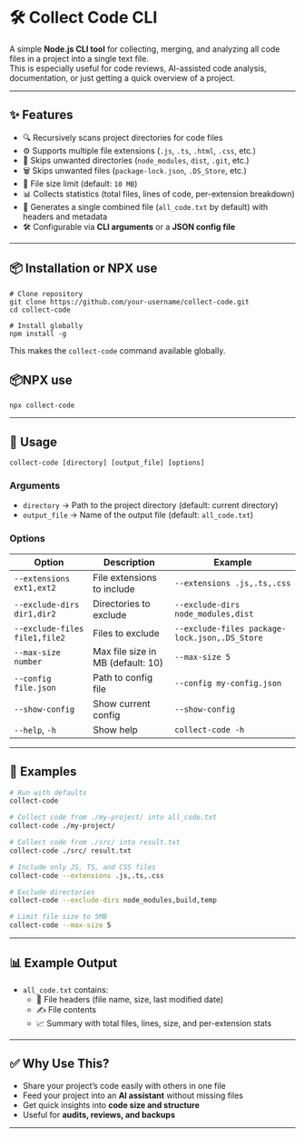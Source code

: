 
# 🛠️ Collect Code CLI

A simple **Node.js CLI tool** for collecting, merging, and analyzing all code files in a project into a single text file.  
This is especially useful for code reviews, AI-assisted code analysis, documentation, or just getting a quick overview of a project.

---

## ✨ Features

- 🔍 Recursively scans project directories for code files  
- ⚙️ Supports multiple file extensions (`.js`, `.ts`, `.html`, `.css`, etc.)  
- 🚫 Skips unwanted directories (`node_modules`, `dist`, `.git`, etc.)  
- 🗑️ Skips unwanted files (`package-lock.json`, `.DS_Store`, etc.)  
- 📏 File size limit (default: `10 MB`)  
- 📊 Collects statistics (total files, lines of code, per-extension breakdown)  
- 📄 Generates a single combined file (`all_code.txt` by default) with headers and metadata  
- 🛠️ Configurable via **CLI arguments** or a **JSON config file**

---

## 📦 Installation or NPX use

```
# Clone repository
git clone https://github.com/your-username/collect-code.git
cd collect-code

# Install globally
npm install -g
```
This makes the `collect-code` command available globally.


## 📦NPX use
```
npx collect-code
```
---

## 🚀 Usage

```
collect-code [directory] [output_file] [options]
```

### Arguments

- `directory` → Path to the project directory (default: current directory)  
- `output_file` → Name of the output file (default: `all_code.txt`)  

### Options

| Option | Description | Example |
|--------|-------------|---------|
| `--extensions ext1,ext2` | File extensions to include | `--extensions .js,.ts,.css` |
| `--exclude-dirs dir1,dir2` | Directories to exclude | `--exclude-dirs node_modules,dist` |
| `--exclude-files file1,file2` | Files to exclude | `--exclude-files package-lock.json,.DS_Store` |
| `--max-size number` | Max file size in MB (default: 10) | `--max-size 5` |
| `--config file.json` | Path to config file | `--config my-config.json` |
| `--show-config` | Show current config | `--show-config` |
| `--help`, `-h` | Show help | `collect-code -h` |

---

## 📖 Examples

```bash
# Run with defaults
collect-code

# Collect code from ./my-project/ into all_code.txt
collect-code ./my-project/

# Collect code from ./src/ into result.txt
collect-code ./src/ result.txt

# Include only JS, TS, and CSS files
collect-code --extensions .js,.ts,.css

# Exclude directories
collect-code --exclude-dirs node_modules,build,temp

# Limit file size to 5MB
collect-code --max-size 5

```

---

## 📊 Example Output

- `all_code.txt` contains:
  - 📄 File headers (file name, size, last modified date)  
  - ✍️ File contents  
  - 📈 Summary with total files, lines, size, and per-extension stats  

---

## ✅ Why Use This?

- Share your project’s code easily with others in one file  
- Feed your project into an **AI assistant** without missing files  
- Get quick insights into **code size and structure**  
- Useful for **audits, reviews, and backups**  

---





